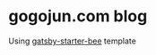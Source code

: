 # gogojun.com blog

Using [gatsby-starter-bee](https://github.com/JaeYeopHan/gatsby-starter-bee) template
